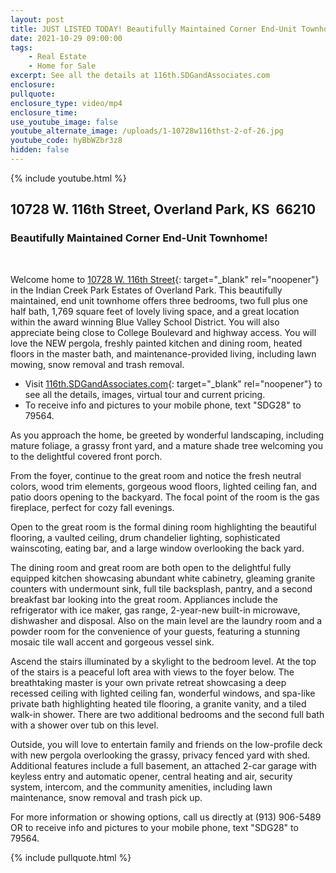 ```yaml
---
layout: post
title: JUST LISTED TODAY! Beautifully Maintained Corner End-Unit Townhome!
date: 2021-10-29 09:00:00
tags:
    - Real Estate
    - Home for Sale
excerpt: See all the details at 116th.SDGandAssociates.com
enclosure:
pullquote:
enclosure_type: video/mp4
enclosure_time:
use_youtube_image: false
youtube_alternate_image: /uploads/1-10728w116thst-2-of-26.jpg
youtube_code: hyBbWZbr3z8
hidden: false
---
```

{% include youtube.html %}

## 10728 W. 116th Street, Overland Park, KS&nbsp; 66210

### Beautifully Maintained Corner End-Unit Townhome\!

&nbsp;

Welcome home to [10728 W. 116th Street](http://116th.SDGandAssociates.com){: target="_blank" rel="noopener"} in the Indian Creek Park Estates of Overland Park. This beautifully maintained, end unit townhome offers three bedrooms, two full plus one half bath, 1,769 square feet of lovely living space, and a great location within the award winning Blue Valley School District. You will also appreciate being close to College Boulevard and highway access. You will love the NEW pergola, freshly painted kitchen and dining room, heated floors in the master bath, and maintenance-provided living, including lawn mowing, snow removal and trash removal.

* Visit [116th.SDGandAssociates.com](http://116th.SDGandAssociates.com){: target="_blank" rel="noopener"} to see all the details, images, virtual tour and current pricing.
* To receive info and pictures to your mobile phone, text "SDG28" to 79564.

As you approach the home, be greeted by wonderful landscaping, including mature foliage, a grassy front yard, and a mature shade tree welcoming you to the delightful covered front porch.

From the foyer, continue to the great room and notice the fresh neutral colors, wood trim elements, gorgeous wood floors, lighted ceiling fan, and patio doors opening to the backyard. The focal point of the room is the gas fireplace, perfect for cozy fall evenings.&nbsp;

Open to the great room is the formal dining room highlighting the beautiful flooring, a vaulted ceiling, drum chandelier lighting, sophisticated wainscoting, eating bar, and a large window overlooking the back yard.

The dining room and great room are both open to the delightful fully equipped kitchen showcasing abundant white cabinetry, gleaming granite counters with undermount sink, full tile backsplash, pantry, and a second breakfast bar looking into the great room. Appliances include the refrigerator with ice maker, gas range, 2-year-new built-in microwave, dishwasher and disposal. Also on the main level are the laundry room and a powder room for the convenience of your guests, featuring a stunning mosaic tile wall accent and gorgeous vessel sink.

Ascend the stairs illuminated by a skylight to the bedroom level. At the top of the stairs is a peaceful loft area with views to the foyer below. The breathtaking master is your own private retreat showcasing a deep recessed ceiling with lighted ceiling fan, wonderful windows, and spa-like private bath highlighting heated tile flooring, a granite vanity, and a tiled walk-in shower. There are two additional bedrooms and the second full bath with a shower over tub on this level.

Outside, you will love to entertain family and friends on the low-profile deck with new pergola overlooking the grassy, privacy fenced yard with shed. Additional features include a full basement, an attached 2-car garage with keyless entry and automatic opener, central heating and air, security system, intercom, and the community amenities, including lawn maintenance, snow removal and trash pick up.

For more information or showing options, call us directly at (913) 906-5489 OR to receive info and pictures to your mobile phone, text "SDG28" to 79564.

{% include pullquote.html %}
